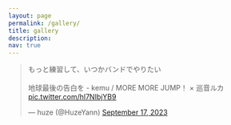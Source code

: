 ```yaml
---
layout: page
permalink: /gallery/
title: gallery
description: 
nav: true
---
```


<div>
<blockquote class="twitter-tweet"><p lang="ja" dir="ltr">もっと練習して、いつかバンドでやりたい<br><br>地球最後の告白を - kemu / MORE MORE JUMP！ × 巡音ルカ <a href="https://t.co/hl7NIbjYB9">pic.twitter.com/hl7NIbjYB9</a></p>&mdash; huze (@HuzeYann) <a href="https://twitter.com/HuzeYann/status/1703197259842695313?ref_src=twsrc%5Etfw">September 17, 2023</a></blockquote> <script async src="https://platform.twitter.com/widgets.js" charset="utf-8"></script> 
</div>


<!-- <div>
<iframe width="600" height="900"
src="https://www.youtube.com/embed/YzueM5x8xso?loop=1">
</iframe>
</div>


<div class="row mt-3">
    <div class="col-sm mt-3 mt-md-0">
        {% include figure.html path="assets/img/takase_rio.jpg" class="img-fluid rounded z-depth-1" %}
    </div>
    <div class="col-sm mt-3 mt-md-0">
        {% include figure.html path="assets/img/oozora_subaru.jpg" class="img-fluid rounded z-depth-1" %}
    </div>
</div> -->